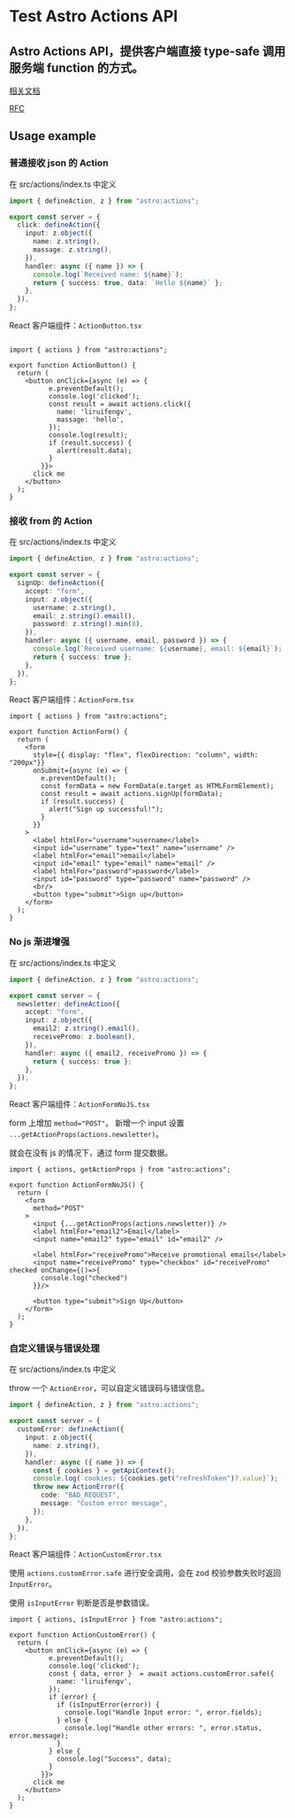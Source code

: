 # Test Astro Actions API

## Astro Actions API，提供客户端直接 type-safe 调用服务端 function 的方式。

[相关文档](https://docs.astro.build/en/reference/configuration-reference/#experimentalactions)

[RFC](https://github.com/withastro/roadmap/blob/actions/proposals/0046-actions.md)


## Usage example

### 普通接收 json 的 Action

在 src/actions/index.ts 中定义

```ts
import { defineAction, z } from "astro:actions";

export const server = {
  click: defineAction({
    input: z.object({
      name: z.string(),
      massage: z.string(),
    }),
    handler: async ({ name }) => {
      console.log(`Received name: ${name}`);
      return { success: true, data: `Hello ${name}` };
    },
  }),
};
```

React 客户端组件：`ActionButton.tsx`

```tsx

import { actions } from "astro:actions";

export function ActionButton() {
  return (
    <button onClick={async (e) => {
          e.preventDefault();
          console.log('clicked');
          const result = await actions.click({
            name: 'liruifengv',
            massage: 'hello',
          });
          console.log(result);
          if (result.success) {
            alert(result.data);
          }
        }}>
      click me
    </button>
  );
}
```

### 接收 from 的 Action

在 src/actions/index.ts 中定义

```ts
import { defineAction, z } from "astro:actions";

export const server = {
  signUp: defineAction({
    accept: "form",
    input: z.object({
      username: z.string(),
      email: z.string().email(),
      password: z.string().min(8),
    }),
    handler: async ({ username, email, password }) => {
      console.log(`Received username: ${username}, email: ${email}`);
      return { success: true };
    },
  }),
};
```

React 客户端组件：`ActionForm.tsx`

```tsx
import { actions } from "astro:actions";

export function ActionForm() {
  return (
    <form
      style={{ display: "flex", flexDirection: "column", width: "200px"}}
      onSubmit={async (e) => {
        e.preventDefault();
        const formData = new FormData(e.target as HTMLFormElement);
        const result = await actions.signUp(formData);
        if (result.success) {
          alert("Sign up successful!");
        }
      }}
    >
      <label htmlFor="username">username</label>
      <input id="username" type="text" name="username" />
      <label htmlFor="email">email</label>
      <input id="email" type="email" name="email" />
      <label htmlFor="password">password</label>
      <input id="password" type="password" name="password" />
      <br/>
      <button type="submit">Sign up</button>
    </form>
  );
}
```

### No js 渐进增强
在 src/actions/index.ts 中定义

```ts
import { defineAction, z } from "astro:actions";

export const server = {
  newsletter: defineAction({
    accept: "form",
    input: z.object({
      email2: z.string().email(),
      receivePromo: z.boolean(),
    }),
    handler: async ({ email2, receivePromo }) => {
      return { success: true };
    },
  }),
};
```
React 客户端组件：`ActionFormNoJS.tsx`

form 上增加 `method="POST"`。
新增一个 input 设置 `...getActionProps(actions.newsletter)`。

就会在没有 js 的情况下，通过 form 提交数据。

```tsx
import { actions, getActionProps } from "astro:actions";

export function ActionFormNoJS() {
  return (
    <form
      method="POST"
    >
      <input {...getActionProps(actions.newsletter)} />
      <label htmlFor="email2">Email</label>
      <input name="email2" type="email" id="email2" />

      <label htmlFor="receivePromo">Receive promotional emails</label>
      <input name="receivePromo" type="checkbox" id="receivePromo" checked onChange={()=>{
        console.log("checked")
      }}/>

      <button type="submit">Sign Up</button>
    </form>
  );
}
```

### 自定义错误与错误处理

在 src/actions/index.ts 中定义

throw 一个 `ActionError`，可以自定义错误码与错误信息。

```ts
import { defineAction, z } from "astro:actions";

export const server = {
  customError: defineAction({
    input: z.object({
      name: z.string(),
    }),
    handler: async ({ name }) => {
      const { cookies } = getApiContext();
      console.log(`cookies: ${cookies.get("refreshToken")?.value}`);
      throw new ActionError({
        code: "BAD_REQUEST",
        message: "Custom error message",
      });
    },
  }),
};
```

React 客户端组件：`ActionCustomError.tsx`

使用 `actions.customError.safe` 进行安全调用，会在 zod 校验参数失败时返回 `InputError`。

使用 `isInputError` 判断是否是参数错误。

```tsx
import { actions, isInputError } from "astro:actions";

export function ActionCustomError() {
  return (
    <button onClick={async (e) => {
          e.preventDefault();
          console.log('clicked');
          const { data, error }  = await actions.customError.safe({
            name: 'liruifengv',
          });
          if (error) {
            if (isInputError(error)) {
              console.log("Handle Input error: ", error.fields);
            } else {
              console.log("Handle other errors: ", error.status, error.message);
            }
          } else {
            console.log("Success", data);
          }
        }}>
      click me
    </button>
  );
}
```
